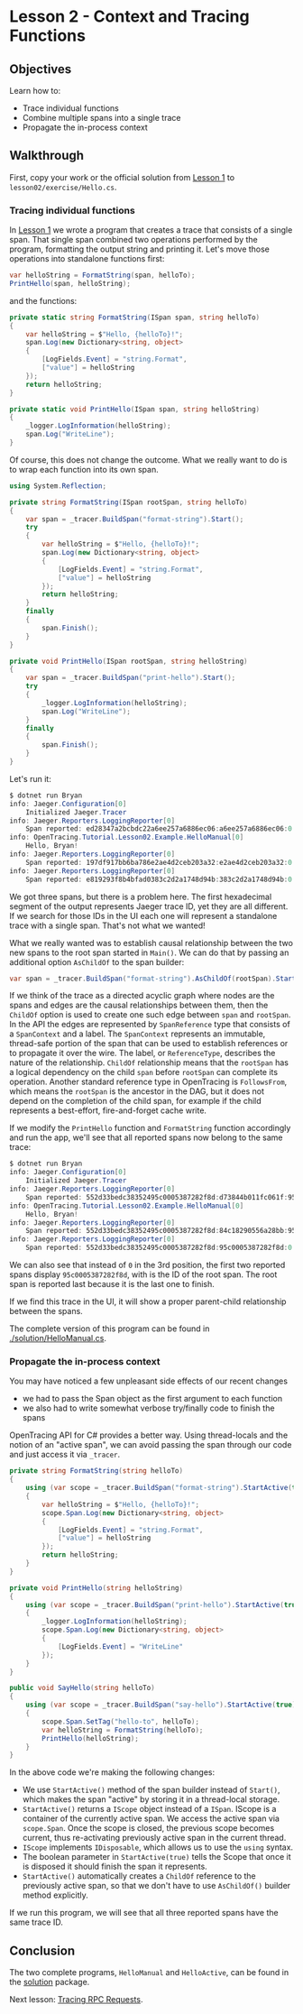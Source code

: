# Lesson 2 - Context and Tracing Functions

## Objectives

Learn how to:

* Trace individual functions
* Combine multiple spans into a single trace
* Propagate the in-process context

## Walkthrough

First, copy your work or the official solution from [Lesson 1](../lesson01) to `lesson02/exercise/Hello.cs`.

### Tracing individual functions

In [Lesson 1](../lesson01) we wrote a program that creates a trace that consists of a single span.
That single span combined two operations performed by the program, formatting the output string
and printing it. Let's move those operations into standalone functions first:

```csharp
var helloString = FormatString(span, helloTo);
PrintHello(span, helloString);
```

and the functions:

```csharp
private static string FormatString(ISpan span, string helloTo)
{
    var helloString = $"Hello, {helloTo}!";
    span.Log(new Dictionary<string, object>
    {
        [LogFields.Event] = "string.Format",
        ["value"] = helloString
    });
    return helloString;
}

private static void PrintHello(ISpan span, string helloString)
{
    _logger.LogInformation(helloString);
    span.Log("WriteLine");
}
```

Of course, this does not change the outcome. What we really want to do is to wrap each function into its own span.

```csharp
using System.Reflection;

private string FormatString(ISpan rootSpan, string helloTo)
{
    var span = _tracer.BuildSpan("format-string").Start();
    try
    {
        var helloString = $"Hello, {helloTo}!";
        span.Log(new Dictionary<string, object>
        {
            [LogFields.Event] = "string.Format",
            ["value"] = helloString
        });
        return helloString;
    }
    finally
    {
        span.Finish();
    }
}

private void PrintHello(ISpan rootSpan, string helloString)
{
    var span = _tracer.BuildSpan("print-hello").Start();
    try
    {
        _logger.LogInformation(helloString);
        span.Log("WriteLine");
    }
    finally
    {
        span.Finish();
    }
}
```

Let's run it:

```powershell
$ dotnet run Bryan
info: Jaeger.Configuration[0]
	Initialized Jaeger.Tracer
info: Jaeger.Reporters.LoggingReporter[0]
	Span reported: ed28347a2bcbdc22a6ee257a6886ec06:a6ee257a6886ec06:0:1 - format-string
info: OpenTracing.Tutorial.Lesson02.Example.HelloManual[0]
	Hello, Bryan!
info: Jaeger.Reporters.LoggingReporter[0]
	Span reported: 197df917bb6ba786e2ae4d2ceb203a32:e2ae4d2ceb203a32:0:1 - print-hello
info: Jaeger.Reporters.LoggingReporter[0]
	Span reported: e819293f8b4bfad0383c2d2a1748d94b:383c2d2a1748d94b:0:1 - say-hello
```

We got three spans, but there is a problem here. The first hexadecimal segment of the output represents Jaeger trace ID, yet 
they are all different. If we search for those IDs in the UI each one will represent a standalone trace with a single 
span. That's not what we wanted!

What we really wanted was to establish causal relationship between the two new spans to the root
span started in `Main()`. We can do that by passing an additional option `AsChildOf` to the span builder:

```csharp
var span = _tracer.BuildSpan("format-string").AsChildOf(rootSpan).Start();
```

If we think of the trace as a directed acyclic graph where nodes are the spans and edges are
the causal relationships between them, then the `ChildOf` option is used to create one such
edge between `span` and `rootSpan`. In the API the edges are represented by `SpanReference` type
that consists of a `SpanContext` and a label. The `SpanContext` represents an immutable, thread-safe
portion of the span that can be used to establish references or to propagate it over the wire.
The label, or `ReferenceType`, describes the nature of the relationship. `ChildOf` relationship
means that the `rootSpan` has a logical dependency on the child `span` before `rootSpan` can
complete its operation. Another standard reference type in OpenTracing is `FollowsFrom`, which
means the `rootSpan` is the ancestor in the DAG, but it does not depend on the completion of the
child span, for example if the child represents a best-effort, fire-and-forget cache write.

If we modify the `PrintHello` function and `FormatString` function accordingly and run the app, we'll see that 
all reported spans now belong to the same trace:

```powershell
$ dotnet run Bryan
info: Jaeger.Configuration[0]
	Initialized Jaeger.Tracer
info: Jaeger.Reporters.LoggingReporter[0]
	Span reported: 552d33bedc38352495c0005387282f8d:d73844b011fc061f:95c0005387282f8d:1 - format-string
info: OpenTracing.Tutorial.Lesson02.Example.HelloManual[0]
	Hello, Bryan!
info: Jaeger.Reporters.LoggingReporter[0]
	Span reported: 552d33bedc38352495c0005387282f8d:84c18290556a28bb:95c0005387282f8d:1 - print-hello
info: Jaeger.Reporters.LoggingReporter[0]
	Span reported: 552d33bedc38352495c0005387282f8d:95c0005387282f8d:0:1 - say-hello
```

We can also see that instead of `0` in the 3rd position, the first two reported spans display `95c0005387282f8d`, 
with is the ID of the root span. The root span is reported last because it is the last one to finish.

If we find this trace in the UI, it will show a proper parent-child relationship between the spans.

The complete version of this program can be found in [./solution/HelloManual.cs](./solution/HelloManual.cs).

### Propagate the in-process context

You may have noticed a few unpleasant side effects of our recent changes
  * we had to pass the Span object as the first argument to each function
  * we also had to write somewhat verbose try/finally code to finish the spans

OpenTracing API for C# provides a better way. Using thread-locals and the notion of an "active span",
we can avoid passing the span through our code and just access it via `_tracer`.

```csharp
private string FormatString(string helloTo)
{
    using (var scope = _tracer.BuildSpan("format-string").StartActive(true))
    {
        var helloString = $"Hello, {helloTo}!";
        scope.Span.Log(new Dictionary<string, object>
        {
            [LogFields.Event] = "string.Format",
            ["value"] = helloString
        });
        return helloString;
    }
}

private void PrintHello(string helloString)
{
    using (var scope = _tracer.BuildSpan("print-hello").StartActive(true))
    {
        _logger.LogInformation(helloString);
        scope.Span.Log(new Dictionary<string, object>
        {
            [LogFields.Event] = "WriteLine"
        });
    }
}

public void SayHello(string helloTo)
{
    using (var scope = _tracer.BuildSpan("say-hello").StartActive(true))
    {
        scope.Span.SetTag("hello-to", helloTo);
        var helloString = FormatString(helloTo);
        PrintHello(helloString);
    }
}
```

In the above code we're making the following changes:
  * We use `StartActive()` method of the span builder instead of `Start()`,
    which makes the span "active" by storing it in a thread-local storage.
  * `StartActive()` returns a `IScope` object instead of a `ISpan`. IScope is a container of the currently
    active span. We access the active span via `scope.Span`. Once the scope is closed, the previous
    scope becomes current, thus re-activating previously active span in the current thread.
  * `IScope` implements `IDisposable`, which allows us to use the `using` syntax.
  * The boolean parameter in `StartActive(true)` tells the Scope that once it is disposed it should
    finish the span it represents.
  * `StartActive()` automatically creates a `ChildOf` reference to the previously active span, so that
    we don't have to use `AsChildOf()` builder method explicitly.

If we run this program, we will see that all three reported spans have the same trace ID.

## Conclusion

The two complete programs, `HelloManual` and `HelloActive`, can be found in the [solution](./solution) package.

Next lesson: [Tracing RPC Requests](../lesson03).
